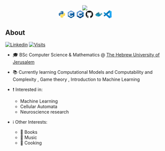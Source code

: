 <div align="center">
  
</div>

<div align="center">
  <img height=150 align="center" src="https://github-readme-stats.vercel.app/api?username=nedveder&show_icons=true&hide=issues&count_private=true&theme=darcula" />
</div>


<div align="center">
  <img src="https://raw.githubusercontent.com/devicons/devicon/master/icons/python/python-original.svg" width="25px" height="25px"/>
  <img src="https://raw.githubusercontent.com/devicons/devicon/master/icons/c/c-original.svg" width="25px" height="25px"/>
  <img src="https://raw.githubusercontent.com/devicons/devicon/master/icons/cplusplus/cplusplus-original.svg" width="25px" height="25px"/>
  <img src="https://raw.githubusercontent.com/devicons/devicon/master/icons/github/github-original.svg" width="25px" height="25px"/>
  <img src="https://raw.githubusercontent.com/devicons/devicon/master/icons/docker/docker-original.svg" width="25px" height="25px"/>
  <img src="https://raw.githubusercontent.com/devicons/devicon/master/icons/vscode/vscode-original.svg" width="25px" height="25px"/>
</div>

## About 

<div align="left">
  
[![Linkedin](https://img.shields.io/badge/linked-in-369?style=flat-square&logo=linkedin&logoColor=white&color=blue)](https://www.linkedin.com/in/nadav-lederman-69788a76/) 
[![Visits](https://komarev.com/ghpvc/?username=nedveder&logo=GitHub&label=github%20visits&color=336699&logoColor=white&style=flat-square)](https://github.com/nedveder)

</div>

<div>

- 🎓 BSc Computer Science & Mathematics @ <a href="https://new.huji.ac.il/"> The Hebrew University of Jerusalem</a>

- 📚 Currently learning Computational Models and Computability and Complexity , Game theory , Introduction to Machine Learning
  
- ❗ Interested in:
  - Machine Learning
  - Cellular Automata
  - Neuroscience research

  
- ℹ Other Interests: 
  - 📖 Books 
  - 🎵 Music  
  - 🥘 Cooking
</div>
